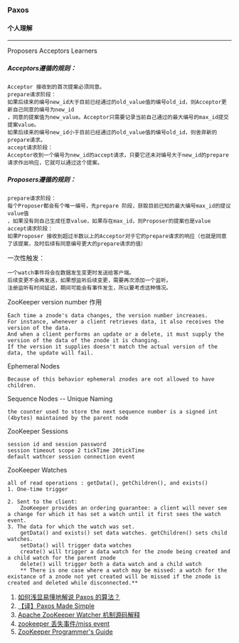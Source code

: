 ### Paxos

#### 个人理解

---
Proposers 
Acceptors 
Learners
 
##### Acceptors遵循的规则： 
~~~
Acceptor 接收到的首次提案必须同意。
prepare请求阶段：
如果后续来的编号new_id大于目前已经通过的old_value值的编号old_id，则Acceptor更新自己同意的编号为new_id
，同意的提案值为new_value。Acceptor只需要记录当前自己通过的最大编号的max_id提交提案value。
如果后续来的编号new_id小于目前已经通过的old_value值的编号old_id，则舍弃新的prepare请求。
accept请求阶段：
Acceptor收到一个编号为new_id的accept请求，只要它还未对编号大于new_id的prepare请求作出响应，它就可以通过这个提案。
~~~

##### Proposers遵循的规则：
~~~
prepare请求阶段：
每个Proposer都会有个唯一编号，先prepare 阶段，获取目前已知的最大编号max_id的提议value值
，如果没有则自己生成任意value，如果存在max_id，则Proposer的提案也是value
accept请求阶段：
如果Proposer 接收到超过半数以上的Acceptor对于它的prepare请求的响应（也就是同意了该提案，及时后续有同意编号更大的prepare请求的值）
~~~

一次性触发：
~~~
一个watch事件将会在数据发生变更时发送给客户端。
后续变更不会再发送，如果想监听后续变更，需要再次添加一个监听。
注册监听有时间延迟，期间可能会有事件发生，所以要考虑这种情况。
~~~

ZooKeeper version number 作用
~~~
Each time a znode's data changes, the version number increases.
For instance, whenever a client retrieves data, it also receives the version of the data. 
And when a client performs an update or a delete, it must supply the version of the data of the znode it is changing. 
If the version it supplies doesn't match the actual version of the data, the update will fail.
~~~
Ephemeral Nodes
~~~
Because of this behavior ephemeral znodes are not allowed to have children.
~~~
Sequence Nodes -- Unique Naming
~~~
the counter used to store the next sequence number is a signed int (4bytes) maintained by the parent node
~~~
ZooKeeper Sessions
~~~
session id and session password
session timeout scope 2 tickTime 20tickTime
default wathcer session connection event
~~~
ZooKeeper Watches
~~~
all of read operations : getData(), getChildren(), and exists()
1. One-time trigger

2. Sent to the client:
    ZooKeeper provides an ordering guarantee: a client will never see a change for which it has set a watch until it first sees the watch event.
3. The data for which the watch was set.
    getData() and exists() set data watches. getChildren() sets child watches.
    setData() will trigger data watches 
    create() will trigger a data watch for the znode being created and  a child watch for the parent znode
    delete() will trigger both a data watch and a child watch
    ** There is one case where a watch may be missed: a watch for the existance of a znode not yet created will be missed if the znode is created and deleted while disconnected.**
~~~


1. [如何浅显易懂地解说 Paxos 的算法？](https://www.zhihu.com/question/19787937/answer/107750652)
2. [【译】Paxos Made Simple](http://dsdoc.net/paxosmadesimple/index.html)
3. [Apache ZooKeeper Watcher 机制源码解释](https://www.ibm.com/developerworks/cn/opensource/os-cn-apache-zookeeper-watcher/index.html)
4. [zookeeper 丢失事件/miss event](http://leibnitz.iteye.com/blog/1880577) 
5. [ZooKeeper Programmer's Guide](https://zookeeper.apache.org/doc/r3.1.2/zookeeperProgrammers.html#_introduction) 


